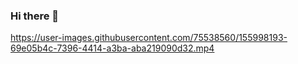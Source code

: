### Hi there 👋
https://user-images.githubusercontent.com/75538560/155998193-69e05b4c-7396-4414-a3ba-aba219090d32.mp4


<!--
**Mohammad-Erhim/Mohammad-Erhim** is a ✨ _special_ ✨ repository because its `README.md` (this file) appears on your GitHub profile.

Here are some ideas to get you started:

- 🔭 I’m currently working on ...
- 🌱 I’m currently learning ...
- 👯 I’m looking to collaborate on ...
- 🤔 I’m looking for help with ...
- 💬 Ask me about ...
- 📫 How to reach me: ...
- 😄 Pronouns: ...
- ⚡ Fun fact: ...
-->
